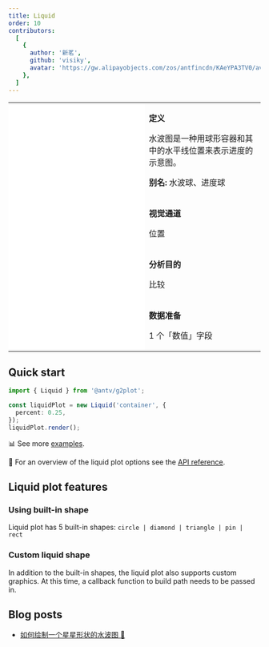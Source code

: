 ```yaml
---
title: Liquid
order: 10
contributors:
  [
    {
      author: '新茗',
      github: 'visiky',
      avatar: 'https://gw.alipayobjects.com/zos/antfincdn/KAeYPA3TV0/avatar.jpeg',
    },
  ]
---
```


<div class="manual-docs">

 <div data-card-type="block" data-lake-card="table" id="pLwYV" class="">
    <table class="lake-table" style="width: 100%; outline: none; border-collapse: collapse;">
      <colgroup>
        <col width="425" span="1">
        <col width="340" span="1">
      </colgroup>
      <tbody>
        <tr style="height: 33px;">
          <td colspan="1" rowspan="4" style="background:#fff">
            <Playground path='progress-plots/liquid/demo/basic.ts'></playground>
          </td>
          <td class="style1">
          <p><strong>定义</strong></p>
            <p><span class="lake-fontsize-12">水波图是一种用球形容器和其中的水平线位置来表示进度的示意图。</span></p>
            <p><strong>别名: </strong><span class="lake-fontsize-12">水波球、进度球</span></p>
          </td>
        </tr>
        <tr style="height: 33px;">
          <td class="style1">
            <p><strong>视觉通道</strong></p>
            <p><span class="lake-fontsize-12">位置</span></p>
          </td>
        </tr>
        <tr style="height: 33px;">
          <td colspan="1">
            <p><strong>分析目的</strong></p>
            <p><span class="lake-fontsize-12">比较</span></p>
          </td>
        </tr>
        <tr style="height: 33px;">
          <td colspan="1">
            <p><strong>数据准备</strong></p>
            <p><span class="lake-fontsize-12">1 个「数值」字段</span></p>
          </td>
        </tr>
      </tbody>
    </table>
  </div>

## Quick start

<div class='sign'>

```ts
import { Liquid } from '@antv/g2plot';

const liquidPlot = new Liquid('container', {
  percent: 0.25,
});
liquidPlot.render();
```

</div>

📊 See more <a href="/en/examples/progress-plots/liquid" target='blank'>examples</a>.

🎨 For an overview of the liquid plot options see the [API reference](/en/docs/api/plots/liquid).

## Liquid plot features

### Using built-in shape

Liquid plot has 5 built-in shapes: `circle | diamond | triangle | pin | rect`

<Playground path='progress-plots/liquid/demo/diamond.ts' rid='rect1'></playground>

### Custom liquid shape

In addition to the built-in shapes, the liquid plot also supports custom graphics. At this time, a callback function to build path needs to be passed in.

<Playground path='progress-plots/liquid/demo/outline-style.ts' rid='rect2'></playground>

</div>

## Blog posts

- [如何绘制一个星星形状的水波图 🌟](https://www.yuque.com/antv/g2plot/vww7eq#zK8bt)